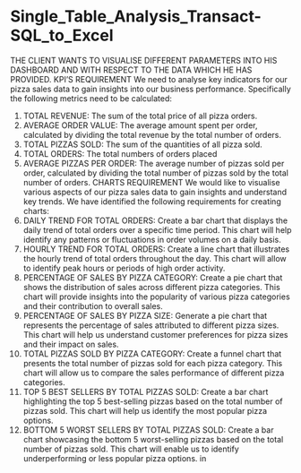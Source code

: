 # Single_Table_Analysis_Transact-SQL_to_Excel
THE CLIENT WANTS TO VISUALISE DIFFERENT PARAMETERS INTO HIS DASHBOARD AND WITH RESPECT TO THE DATA WHICH HE HAS PROVIDED. 
KPI’S REQUIREMENT
We need to analyse key indicators for our pizza sales data to gain insights into our business performance. Specifically the following metrics need to be calculated:
1.	TOTAL REVENUE: The sum of the total price of all pizza orders.
2.	AVERAGE ORDER VALUE: The average amount spent per order, calculated by dividing the total revenue by the total number of orders.
3.	TOTAL PIZZAS SOLD: The sum of the quantities of all pizza sold.
4.	TOTAL ORDERS: The total numbers of orders placed 
5.	AVERAGE PIZZAS PER ORDER: The average number of pizzas sold per order, calculated by dividing the total number of pizzas sold by the total number of orders.
CHARTS REQUIREMENT
We would like to visualise various aspects of our pizza sales data to gain insights and understand key trends. We have identified the following requirements for creating charts:
1.	DAILY TREND FOR TOTAL ORDERS: 
Create a bar chart that displays the daily trend of total orders over a specific time period. This chart will help identify any patterns or fluctuations in order volumes on a daily basis.
2.	HOURLY TREND FOR TOTAL ORDERS:
Create a line chart that illustrates the hourly trend of total orders throughout the day. This chart will allow to identify peak hours or periods of high order activity. 
3.	PERCENTAGE OF SALES BY PIZZA CATEGORY:
Create a pie chart that shows the distribution of sales across different pizza categories. This chart will provide insights into the popularity of various pizza categories and their contribution to overall sales.
4.	PERCENTAGE OF SALES BY PIZZA SIZE:
Generate a pie chart that represents the percentage of sales attributed to different pizza sizes. This chart will help us understand customer preferences for pizza sizes and their impact on sales.
5.	TOTAL PIZZAS SOLD BY PIZZA CATEGORY: 
Create a funnel chart that presents the total number of pizzas sold for each pizza category. This chart will allow us to compare the sales performance of different pizza categories.
6.	TOP 5 BEST SELLERS BY TOTAL PIZZAS SOLD:
Create a bar chart highlighting the top 5 best-selling pizzas based on the total number of pizzas sold.  This chart will help us identify the most popular pizza options. 
7.	BOTTOM 5 WORST SELLERS BY TOTAL PIZZAS SOLD:
Create a bar chart showcasing the bottom 5 worst-selling pizzas based on the total number of pizzas sold. This chart will enable us to identify underperforming or less popular pizza options.
in



